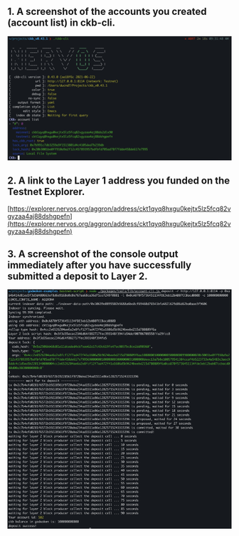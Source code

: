 ## 1. A screenshot of the accounts you created (account list) in ckb-cli.
![](./account_list.png)
## 2. A link to the Layer 1 address you funded on the Testnet Explorer.
[https://explorer.nervos.org/aggron/address/ckt1qyq8hxgu0kejtx5lz5fcq82vgyzaa4aj88dshgpefn](https://explorer.nervos.org/aggron/address/ckt1qyq8hxgu0kejtx5lz5fcq82vgyzaa4aj88dshgpefn)
## 3. A screenshot of the console output immediately after you have successfully submitted a deposit to Layer 2.
![](./deposit.png)
